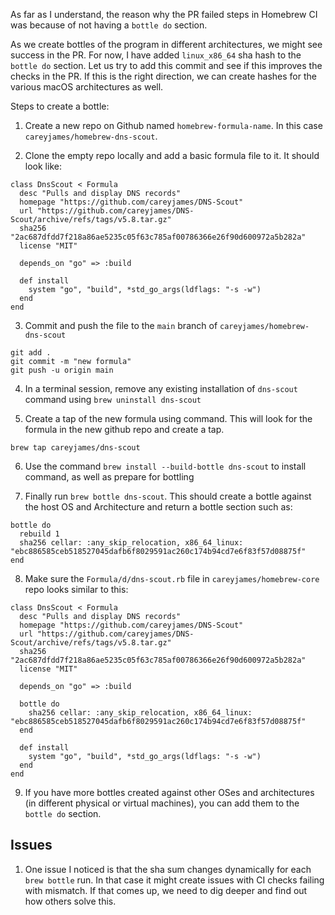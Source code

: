 As far as I understand, the reason why the PR failed steps in Homebrew CI was because of not having a `bottle do` section. 

As we create bottles of the program in different architectures, we might see success in the PR. For now, I have added `linux_x86_64` sha hash to the `bottle do` section. Let us try to add this commit and see if this improves the checks in the PR. If this is the right direction, we can create hashes for the various macOS architectures as well.


Steps to create a bottle:

1. Create a new repo on Github named `homebrew-formula-name`. In this case `careyjames/homebrew-dns-scout`.

2. Clone the empty repo locally and add a basic formula file to it. It should look like:

```
class DnsScout < Formula
  desc "Pulls and display DNS records"
  homepage "https://github.com/careyjames/DNS-Scout"
  url "https://github.com/careyjames/DNS-Scout/archive/refs/tags/v5.8.tar.gz"
  sha256 "2ac687dfdd7f218a86ae5235c05f63c785af00786366e26f90d600972a5b282a"
  license "MIT"

  depends_on "go" => :build
  
  def install
    system "go", "build", *std_go_args(ldflags: "-s -w")
  end
end

```

3. Commit and push the file to the `main` branch of `careyjames/homebrew-dns-scout`

```
git add .
git commit -m "new formula"
git push -u origin main
```

4. In a terminal session, remove any existing installation of `dns-scout` command using `brew uninstall dns-scout`

5. Create a tap of the new formula using command. This will look for the formula in the new github repo and create a tap.

`brew tap careyjames/dns-scout`

6. Use the command `brew install --build-bottle dns-scout` to install command, as well as prepare for bottling

7. Finally run `brew bottle dns-scout`. This should create a bottle against the host OS and Architecture and return a bottle section such as:

```
bottle do
  rebuild 1
  sha256 cellar: :any_skip_relocation, x86_64_linux: "ebc886585ceb518527045dafb6f8029591ac260c174b94cd7e6f83f57d08875f"
end
```

8. Make sure the `Formula/d/dns-scout.rb` file in `careyjames/homebrew-core` repo looks similar to this:

```
class DnsScout < Formula
  desc "Pulls and display DNS records"
  homepage "https://github.com/careyjames/DNS-Scout"
  url "https://github.com/careyjames/DNS-Scout/archive/refs/tags/v5.8.tar.gz"
  sha256 "2ac687dfdd7f218a86ae5235c05f63c785af00786366e26f90d600972a5b282a"
  license "MIT"

  depends_on "go" => :build
  
  bottle do
    sha256 cellar: :any_skip_relocation, x86_64_linux: "ebc886585ceb518527045dafb6f8029591ac260c174b94cd7e6f83f57d08875f"
  end

  def install
    system "go", "build", *std_go_args(ldflags: "-s -w")
  end
end
```

9. If you have more bottles created against other OSes and architectures (in different physical or virtual machines), you can add them to the `bottle do` section.

## Issues

1. One issue I noticed is that the sha sum changes dynamically for each `brew bottle` run. In that case it might create issues with CI checks failing with mismatch. If that comes up, we need to dig deeper and find out how others solve this.
